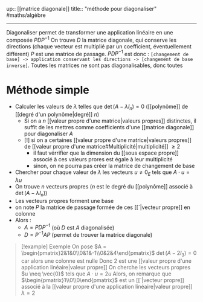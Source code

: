 up:: [[matrice diagonale]] 
title:: "méthode pour diagonaliser"
#maths/algèbre 

---
Diagonaliser permet de transformer une application linéaire en une composée $P D P ^{-1}$
On trouve $D$ la matrice diagonale, qui conserve les directions (chaque vecteur est multiplié par un coefficient, éventuellement différent)
$P$ est une matrice de passage.
$P D P ^{-1}$ est donc : `[changement de base] -> application conservant les directions -> [changement de base inverse]`.
Toutes les matrices ne sont pas diagonalisables, donc toutes 
# Méthode simple 
 - Calculer les valeurs de $\lambda$ telles que $\mathrm{\det} \left( A - \lambda I_{n} \right) = 0$ ([[polynôme]] de [[degré d'un polynôme|degré]] $n$)
     - Si on a $n$ [[valeur propre d'une matrice|valeurs propres]] distinctes, il suffit de les mettres comme coefficients d'une [[matrice diagonale]] pour diagonaliser $A$
     - [!] si on a certaines [[valeur propre d'une matrice|valeurs propres]] de [[valeur propre d'une matrice#Multiplicité|multiplicité]] $\geq 2$
         - il faut vérrifier que la dimension du [[sous espace propre]] associé à ces valeurs prores est égale à leur multiplicité
         - sinon, on ne pourra pas créer la matrice de changement de base
 - Chercher pour chaque valeur de $\lambda$ les vecteurs $u \neq 0_{E}$ tels que $A \cdot u = \lambda u$
 - On trouve $n$ vecteurs propres ($n$ est le degré du [[polynôme]] associé à $\det(A - \lambda I_{n})$)
 - Les vecteurs propres forment une base 
 - on note $P$ la matrice de passage formée de ces [[`|vecteur propre]] en colonne 
 - Alors :
     - $A = PDP^{-1}$ (où $D$ est $A$ diagonalisée)
     - $D = P ^{-1} A P$ (permet de trouver la matrice diagonale)
> [!example] Exemple 
> On pose $A = \begin{pmatrix}2&1&0\\0&1&-1\\0&2&4\end{pmatrix}$
> $\det (A - 2 I_{3}) = 0$ car alors une colonne est nulle
> Donc $2$ est une [[valeur propre d'une application linéaire|valeur propre]] 
> On cherche les vecteurs propres $u \neq \vec{0}$ tels que $A \cdot u = 2u$
> Alors, on remarque que $\begin{pmatrix}1\\0\\0\end{pmatrix}$ est un [[`|vecteur propre]] associé à la [[valeur propre d'une application linéaire|valeur propre]] $\lambda = 2$
> 

